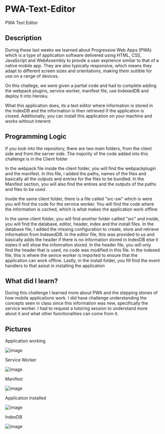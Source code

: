 # PWA-Text-Editor
PWA Text Editor


<h2><strong>Description</strong></h2>

<p>During these last weeks we learned about Progressive Web Apps (PWA) which is a type of application software delivered using HTML, CSS, JavaScript and WebAssembly to provde a user exprience similar to that of a native mobile app. They are also typically responsive, which means they adapt to different screen sizes and orientations, making them suitible for use on a range of devices.</p>

<p>On this challege, we were given a partial code and had to complete adding the webpack plugins, service worker, manifest file, use IndexedDB and deploy it into Heroku.</p>

<p>What this application does, its a text editor where information is stored in the IndexDB and the information is then retrieved if the application is closed. Additionally, you can install this application on your machine and works without interent.</p>

<h2><strong>Programming Logic</strong></h2>

<p>If you look into the repository, there are two main folders, from the client side and from the server side. The majority of the code added into this challenge is in the Client folder</p>

<p>In the webpack file inside the client folder, you will find the webpackplugin and the manifest. In this file, i added the paths, names of the files and basically all the outputs and entries for the files to be bundled. In the Manifest section, you will also find the entires and the outputs of the paths and files to be used.</p>

<p>Inside the same client folder, there is a file called "src-sw" which is were you will find the code for the service worker. You will find the code where the information is cached, which is what makes the application work offline </p>

<p>In the same client folder, you will find another folder callled "src" and inside, you will find the database, editor, header, index and the install files. In the database file, I added the missing configuration to create, store and retrieve information from IndexedDB. In the editor file, this was provided to us and basically adds the header if there is no information stored in IndexDB else it states it will show the infomraiton stored. In the header file, you will only find the header that is used, no code was modified in this file. In the indexed file, this is where the sevice worker is imported to ensure that the application can work offline. Lastly, in the install folder, you fill find the event handlers to that asisst in installing the application </p>


<h2><strong>What did I learn?</strong></h2>

 <p>During this challenge I learned more about PWA and the stepping stones of how mobile applications work. I did have challenge understanding the concepts seen in class since this information was new, specifically the service worker. I had to request a tutoring session to understand more about it and what other funcitonalities can come from it.</p>

<h2><strong>Pictures</strong></h2>

Application working

![image](https://user-images.githubusercontent.com/112662397/235319033-b928d08a-6895-4f8f-8d9c-3fb163471b76.png)


Service Worker

![image](https://user-images.githubusercontent.com/112662397/235319060-95c08373-8ad0-4000-a95a-a8da97d36eaa.png)


Manifest

![image](https://user-images.githubusercontent.com/112662397/235319091-88afe65d-5b2c-4928-b177-86113076d49c.png)


Application installed

![image](https://user-images.githubusercontent.com/112662397/235319326-e0de786c-b598-4839-a314-b6029c2f2f36.png)

IndexDB

![image](https://user-images.githubusercontent.com/112662397/235319353-87a1fbdf-3f7b-4237-90d6-74750a16418d.png)


